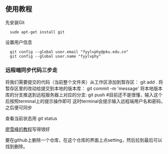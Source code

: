 ## 使用教程
先安装Git
```
  sudo apt-get install git
```
设置用户信息
```
  git config --global user.email "fyylvphy@pku.edu.cn"
  git config --global user.name "fyylvphy"
```

### 远程端同步代码三步走
将我们需要提交的代码（当前整个文件夹）从工作区添加到暂存区：
  git add .
将暂存区里的改动给提交到本地的版本库：
  git commit -m 'message'
将本地版本库的分支推送到远程服务器上对应的分支:
  git push #目前还不是很懂，输入这个后按照terminal上的提示操作即可
这时terminal会提示输入远程端用户名和密码，之后便可同步

查看当前状态用 git status


[廖雪峰的教程](https://www.liaoxuefeng.com/wiki/896043488029600/896827951938304#0)写得很好

要在github上删除一个仓库，在这个仓库的界面上点setting，然后拉到最后可以找到删除。
